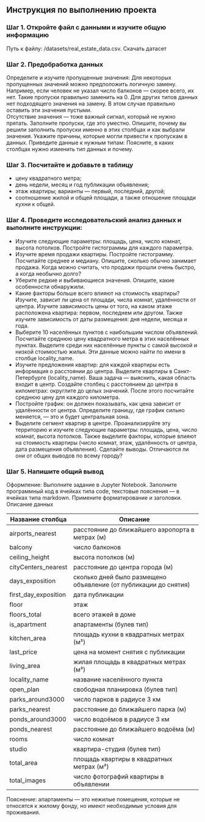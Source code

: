 ## Инструкция по выполнению проекта

### Шаг 1. Откройте файл с данными и изучите общую информацию
Путь к файлу: /datasets/real_estate_data.csv. Скачать датасет
### Шаг 2. Предобработка данных

Определите и изучите пропущенные значения:
    Для некоторых пропущенных значений можно предположить логичную замену. Например, если человек не указал 
    число балконов — скорее всего, их нет. Такие пропуски правильно заменить на 0. 
    Для других типов данных нет подходящего значения на замену. В этом случае правильно оставить эти значения пустыми.  
    Отсутствие значения — тоже важный сигнал, который не нужно прятать.
    Заполните пропуски, где это уместно. Опишите, почему вы решили заполнить пропуски именно в этих столбцах и 
    как выбрали значения.
    Укажите причины, которые могли привести к пропускам в данных.
Приведите данные к нужным типам:
    Поясните, в каких столбцах нужно изменить тип данных и почему.

### Шаг 3. Посчитайте и добавьте в таблицу

- цену квадратного метра;
- день недели, месяц и год публикации объявления;
- этаж квартиры; варианты — первый, последний, другой;
- соотношение жилой и общей площади, а также отношение площади кухни к общей.

### Шаг 4. Проведите исследовательский анализ данных и выполните инструкции:

- Изучите следующие параметры: площадь, цена, число комнат, высота потолков. Постройте гистограммы для каждого параметра.
- Изучите время продажи квартиры. Постройте гистограмму. Посчитайте среднее и медиану. Опишите, сколько обычно занимает продажа. Когда можно считать, что продажи прошли очень быстро, а когда необычно долго?
- Уберите редкие и выбивающиеся значения. Опишите, какие особенности обнаружили.
- Какие факторы больше всего влияют на стоимость квартиры? Изучите, зависит ли цена от площади, числа комнат, 
удалённости от центра. Изучите зависимость цены от того, на каком этаже расположена квартира: первом, последнем или другом. 
Также изучите зависимость от даты размещения: дня недели, месяца и года.
- Выберите 10 населённых пунктов с наибольшим числом объявлений. Посчитайте среднюю цену квадратного метра в этих 
населённых пунктах. Выделите среди них населённые пункты с самой высокой и низкой стоимостью жилья. Эти данные можно 
найти по имени в столбце locality_name.
- Изучите предложения квартир: для каждой квартиры есть информация о расстоянии до центра. Выделите квартиры 
в Санкт-Петербурге (locality_name). Ваша задача — выяснить, какая область входит в центр. Создайте столбец с расстоянием 
до центра в километрах: округлите до целых значений. После этого посчитайте среднюю цену для каждого километра.
- Постройте график: он должен показывать, как цена зависит от удалённости от центра. Определите границу, где график 
сильно меняется, — это и будет центральная зона.
- Выделите сегмент квартир в центре. Проанализируйте эту территорию и изучите 
следующие параметры: площадь, цена, число комнат, высота потолков. Также выделите факторы, которые влияют на стоимость квартиры 
(число комнат, этаж, удалённость от центра, дата размещения объявления). Сделайте выводы. Отличаются ли они от общих 
выводов по всему городу?

### Шаг 5. Напишите общий вывод
Оформление: Выполните задание в Jupyter Notebook. Заполните программный код в ячейках типа code, текстовые пояснения — в ячейках типа markdown. Примените форматирование и заголовки.
Описание данных

| Название столбца     | Описание                                                         |
|----------------------|------------------------------------------------------------------|
| airports_nearest     | расстояние до ближайшего аэропорта в метрах (м)                  |
| balcony              | число балконов                                                   |
| ceiling_height       | высота потолков (м)                                              |
| cityCenters_nearest  | расстояние до центра города (м)                                  |
| days_exposition      | сколько дней было размещено объявление (от публикации до снятия) |
| first_day_exposition | дата публикации                                                  |
| floor                | этаж                                                             |
| floors_total         | всего этажей в доме                                              |
| is_apartment         | апартаменты (булев тип)                                          |
| kitchen_area         | площадь кухни в квадратных метрах (м²)                           |
| last_price           | цена на момент снятия с публикации                               |
| living_area          | жилая площадь в квадратных метрах (м²)                           |
| locality_name        | название населённого пункта                                      |
| open_plan            | свободная планировка (булев тип)                                 |
| parks_around3000     | число парков в радиусе 3 км                                      |
| parks_nearest        | расстояние до ближайшего парка (м)                               |
| ponds_around3000     | число водоёмов в радиусе 3 км                                    |
| ponds_nearest        | расстояние до ближайшего водоёма (м)                             |
| rooms                | число комнат                                                     |
| studio               | квартира-студия (булев тип)                                      |
| total_area           | площадь квартиры в квадратных метрах (м²)                        |
| total_images         | число фотографий квартиры в объявлении                           |

Пояснение: апартаменты — это нежилые помещения, которые не относятся к жилому фонду, но имеют необходимые условия для проживания.